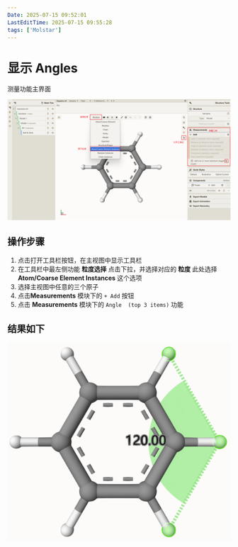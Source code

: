 ```yaml
---
Date: 2025-07-15 09:52:01
LastEditTime: 2025-07-15 09:55:28
tags: ['Molstar']
---
```

# 显示 Angles

测量功能主界面

![测量主界面](./assets/measurements.png)


## 操作步骤

1. 点击打开工具栏按钮，在主视图中显示工具栏
2. 在工具栏中最左侧功能 **粒度选择** 点击下拉，并选择对应的 **粒度** 此处选择 **Atom/Coarse Element Instances** 这个选项
3. 选择主视图中任意的三个原子
4. 点击**Measurements** 模块下的 `+ Add` 按钮
5. 点击 **Measurements** 模块下的 `Angle  (top 3 items)` 功能


## 结果如下

![Angle](./assets/Angle.png)
